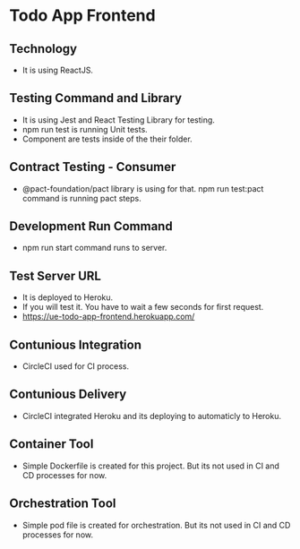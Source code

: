 # Todo App Frontend

## Technology

- It is using ReactJS.

## Testing Command and Library

- It is using Jest and React Testing Library for testing.
- npm run test is running Unit tests.
- Component are tests inside of the their folder.

## Contract Testing - Consumer

- @pact-foundation/pact library is using for that. npm run test:pact command is running pact steps.

## Development Run Command

- npm run start command runs to server.

## Test Server URL

- It is deployed to Heroku. 
- If you will test it. You have to wait a few seconds for first request.
- https://ue-todo-app-frontend.herokuapp.com/

## Contunious Integration

- CircleCI used for CI process.

## Contunious Delivery

- CircleCI integrated Heroku and its deploying to automaticly to Heroku.

## Container Tool

- Simple Dockerfile is created for this project. But its not used in CI and CD processes for now.

## Orchestration Tool

- Simple pod file is created for orchestration. But its not used in CI and CD processes for now.

